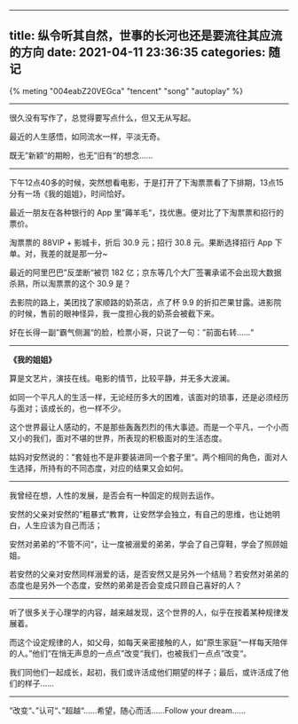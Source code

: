 ----
title: 纵令听其自然，世事的长河也还是要流往其应流的方向
date: 2021-04-11 23:36:35
categories: 随记
----

{% meting "004eabZ20VEGca" "tencent" "song" "autoplay" %}

----

很久没有写作了，总觉得要写点什么，但又无从写起。

最近的人生感悟，如同流水一样，平淡无奇。

既无”新颖“的期盼，也无”旧有“的想念……

<!-- more -->

----

下午12点40多的时候，突然想看电影，于是打开了下淘票票看了下排期，13点15分有一场《我的姐姐》，时间恰好。

最近一朋友在各种银行的 App 里”薅羊毛“，找优惠。便对比了下淘票票和招行的票价。

淘票票的 88VIP + 影城卡，折后 30.9 元；招行 30.8 元。果断选择招行 App 下单。对，我差的就是那一分~

最近的阿里巴巴”反垄断“被罚 182 亿；京东等几个大厂签署承诺不会出现大数据杀熟，所以淘票票的这个 30.9 是？

去影院的路上，美团找了家顺路的奶茶店，点了杯 9.9 的折扣芒果甘露。进影院的时候，售前的眼神怪异，我一度担心我的奶茶会被截下来。

好在长得一副”霸气侧漏“的脸，检票小哥，只说了一句：”前面右转……“

----

**《我的姐姐》**

算是文艺片，演技在线。电影的情节，比较平静，并无多大波澜。

如同一个平凡人的生活一样，无论经历多大的困难，该面对的琐事，还是必须经历与面对；该成长的，也一样不少。

这个世界最让人感动的，不是那些轰轰烈烈的伟大事迹。而是一个平凡，一个小而又小的我们，面对不堪的世界，所表现的积极面对的生活态度。

姑妈对安然说的：”套娃也不是非要装进同一个套子里“。两个相同的角色，面对人生选择，所持有的不同态度，对应的结果又会如何。

----

我曾经在想，人性的发展，是否会有一种固定的规则去运作。

安然的父亲对安然的”粗暴式“教育，让安然学会独立，有自己的思维，也让她明白，人生应该为自己而活；

安然对弟弟的”不管不问“，让一度被溺爱的弟弟，学会了自己穿鞋，学会了照顾姐姐。

若安然的父亲对安然同样溺爱的话，是否安然又是另外一个结局？若安然对弟弟的态度也是另外一个态度，安然的弟弟是否会变成只顾自己喜好的人？

----

听了很多关于心理学的内容，越来越发现，这个世界的人，似乎在按着某种规律发展着。

而这个设定规律的人，如父母，如每天亲密接触的人，如”原生家庭“一样每天陪伴的人。”他们“在悄无声息的一点点”改变“我们，也被我们一点点”改变“。

我们同他们一起成长，起初，我们或许活成他们期望的样子；最后，或许活成了他们的样子……

----

”改变“、”认可“、”超越“……希望，随心而活……Follow your dream……
